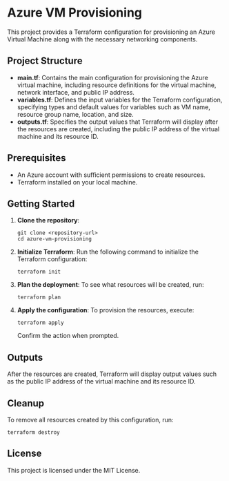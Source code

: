 # Azure VM Provisioning

This project provides a Terraform configuration for provisioning an Azure Virtual Machine along with the necessary networking components.

## Project Structure

- **main.tf**: Contains the main configuration for provisioning the Azure virtual machine, including resource definitions for the virtual machine, network interface, and public IP address.
- **variables.tf**: Defines the input variables for the Terraform configuration, specifying types and default values for variables such as VM name, resource group name, location, and size.
- **outputs.tf**: Specifies the output values that Terraform will display after the resources are created, including the public IP address of the virtual machine and its resource ID.

## Prerequisites

- An Azure account with sufficient permissions to create resources.
- Terraform installed on your local machine.

## Getting Started

1. **Clone the repository**:
   ```
   git clone <repository-url>
   cd azure-vm-provisioning
   ```

2. **Initialize Terraform**:
   Run the following command to initialize the Terraform configuration:
   ```
   terraform init
   ```

3. **Plan the deployment**:
   To see what resources will be created, run:
   ```
   terraform plan
   ```

4. **Apply the configuration**:
   To provision the resources, execute:
   ```
   terraform apply
   ```

   Confirm the action when prompted.

## Outputs

After the resources are created, Terraform will display output values such as the public IP address of the virtual machine and its resource ID.

## Cleanup

To remove all resources created by this configuration, run:
```
terraform destroy
```

## License

This project is licensed under the MIT License.